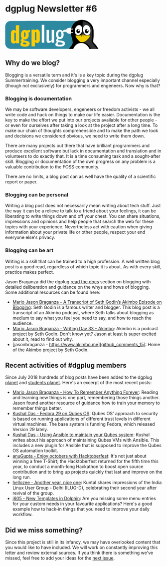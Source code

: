 
dgplug Newsletter \#6
============================================

![dgplug logo][img:logo]

## Why do we blog?

Blogging is a versatile term and it's is a key topic during the dgplug Summertraining. We consider blogging a very important channel especially (though not exclusively) for programmers and engeneers. Now why is that? 

### Blogging is documentation
We may be software developers, engeneers or freedom activists - we all write code and hack on things to make our life easier. Documentation is the key to make the effort we put into our projects available for other people - or even for ourselves after taking a look at the project after a long time. To make our chain of thoughts comprehensible and to make the path we took and decisions we considered obvious, we need to write them down.

There are many projects out there that have brilliant programmers and produce excellent software but lack in documentation and translation and in volunteers to do exactly that. It is a time consuming task and a sought-after skill. Blogging or documentation of the own progress on any problem is a valuable contribution to the FOSS community.

There are no limits, a blog post can as well have the quality of a scientific report or paper.

### Blogging can be personal
Writing a blog post does not necessarily mean writing about tech stuff. Just the way it can be a relieve to talk to a friend about your feelings, it can be liberating to write things down and off your chest. You can share situations, impressions and opinions and help people that search the web for these topics with your experience. Nevertheless act with caution when giving information about your private life or other people, respect your end everyone else's privacy.

### Blogging can be art
Writing is a skill that can be trained to a high profession. A well written blog post is a good read, regardless of which topic it is about. As with every skill, practice makes perfect.

Jason Braganza did the dgplug [read the docs][link:on_blogging] section on blogging with detailed deliberation and guidance on the whys and hows of blogging. Some additional resources can be found here:

- [Mario Jason Braganza - A Transcript of Seth Godin’s Akimbo Episode on Blogging][dgplug planet_0]: Seth Godin is a famous writer and blogger. This blog post is a transcript of an Akimbo podcast, where Seth talks about blogging as medium to say what you feel you need to say, and how to reach the audience.
- [Mario Jason Braganza - Writing Day 33 - Akimbo][dgplug planet_6]: Akimbo is a podcast project by Seth Godin. Don't know yet? Jason at least is super excited about it, read to find out why.
- [jasonbraganza - https://www.akimbo.me][github_comments_15]: Home of the Akimbo project by Seth Godin.


Recent activities of \#dgplug members
----------------------------------------------
Since July 2018 hundreds of blog posts have been added to the dgplug [planet][link:planet] and [students planet][link:students_planet]. Here's an excerpt of the most recent posts:

- [Mario Jason Braganza - How To Remember Anything Forever][dgplug planet_0]: Reading and learning new things is one part, remembering those things another. Jason found another resource of guidance how to train your memory to remember things better.
- [Kushal Das - Fedora 29 on Qubes OS][dgplug planet_1]: Qubes OS' approach to security is based on running applications of different trust levels in different virtual machines. The base system is funning Fedora, which released Version 29 lately.
- [Kushal Das - Using Ansible to maintain your Qubes system][dgplug planet_2]:  Kushal writes about his approach of maintaining Qubes VMs with Ansible. This includes a new plugin for Ansible that is supposed to improve the Qubes OS automation toolkit.
- [anuGupta - Enjoy octobers with Hacktoberfest][dgplug students planet_0]: It's not just about winning a free T-Shirt; the Hacktoberfest returned for the fifth time this year, to conduct a month-long Hackathon to boost open source contribution and to bring up projects quickly that last and improve on the long run.
- [hellozee - Another year, nice one][dgplug students planet_1]: Kuntal shares impressions of the India Linux User Group - Delhi (ILUG-D), celebrating their second year after revival of the group.
- [j605 - New Templates in Dolphin][dgplug students planet_2]: Are you missing some menu entries for your custom needs in your favourite applications? Here's a good example how to hack-in things that you need to improve your daily workflow.


Did we miss something?
---------------------------

Since this project is still in its infancy, we may have overlooked content that you would like to have included. We will work on constantly improving this letter and review external sources. If you think there is something we've missed, feel free to add your ideas for the [next issue][link:next_issue].



[img:logo]: ../../static/img/dgplug_logo.png
[link:dgplug]: https://dgplug.org
[link:planet]: http://planet.dgplug.org
[link:students_planet]: http://students.planet.dgplug.org
[link:next_issue]: https://github.com/dgplug/newsletter/issues/
[link:on_blogging]: https://summertraining.readthedocs.io/en/latest/blogging.html


[dgplug planet_0]: https://janusworx.com/seth-akimbo-blogging.html
[dgplug planet_6]: https://mjbraganza.com/writing-day-33-akimbo/
[github_comments_15]: https://www.akimbo.me
[github_comments_20]: https://www.fs.blog/2018/04/first-principles/

[dgplug planet_0]: https://janusworx.com/how-to-remember-anything-forever.html
[dgplug planet_1]: https://kushaldas.in/posts/fedora-29-on-qubes-os.html
[dgplug planet_2]: https://kushaldas.in/posts/using-ansible-to-maintain-your-qubes-system.html
[dgplug students planet_0]: https://mylyfmycode.wordpress.com/2018/10/29/enjoy-octobers-with-hacktoberfest/
[dgplug students planet_1]: http://www.hellozee.me/posts/ilugd-birthday/
[dgplug students planet_2]: https://j605.tk/blog/post/shorts/new-templates-in-dolphin/
